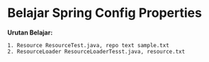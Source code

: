 # Belajar Spring Config Properties

**Urutan Belajar:**


    1. Resource ResourceTest.java, repo text sample.txt
    2. ResourceLoader ResourceLoaderTesst.java, resource.txt 